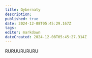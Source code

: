 ```yaml
---
title: Gybernaty
description: 
published: true
date: 2024-12-08T05:45:29.167Z
tags: 
editor: markdown
dateCreated: 2024-12-08T05:45:27.314Z
---
```


RURUURURURU